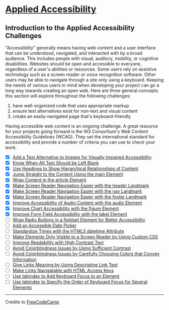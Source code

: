 # [Applied Accessibility](https://learn.freecodecamp.org/responsive-web-design/applied-accessibility/)

## Introduction to the Applied Accessibility Challenges

"Accessibility" generally means having web content and a user interface that can be understood, navigated, and interacted with by a broad audience. This includes people with visual, auditory, mobility, or cognitive disabilities. Websites should be open and accessible to everyone, regardless of a user's abilities or resources. Some users rely on assistive technology such as a screen reader or voice recognition software. Other users may be able to navigate through a site only using a keyboard. Keeping the needs of various users in mind when developing your project can go a long way towards creating an open web. Here are three general concepts this section will explore throughout the following challenges:

1. have well-organized code that uses appropriate markup
2. ensure text alternatives exist for non-text and visual content
3. create an easily-navigated page that's keyboard-friendly

Having accessible web content is an ongoing challenge. A great resource for your projects going forward is the W3 Consortium's Web Content Accessibility Guidelines (WCAG). They set the international standard for accessibility and provide a number of criteria you can use to check your work.

- [x] [Add a Text Alternative to Images for Visually Impaired Accessibility](01-add-a-text-alternative-to-images-for-visually-impaired-accessibility.html)
- [x] [Know When Alt Text Should be Left Blank](02-know-when-alt-text-should-be-left-blank.html)
- [x] [Use Headings to Show Hierarchical Relationships of Content](03-use-headings-to-show-hierarchical-relationships-of-content.html)
- [x] [Jump Straight to the Content Using the main Element](04-jump-straight-to-the-content-using-the-main-element.html)
- [x] [Wrap Content in the article Element](05-wrap-content-in-the-article-element.html)
- [x] [Make Screen Reader Navigation Easier with the header Landmark](06-make-screen-reader-navigation-easier-with-the-header-landmark.html)
- [x] [Make Screen Reader Navigation Easier with the nav Landmark](07-make-screen-reader-navigation-easier-with-the-nav-landmark.html)
- [x] [Make Screen Reader Navigation Easier with the footer Landmark](08-make-screen-reader-navigation-easier-with-the-footer-landmark.html)
- [x] [Improve Accessibility of Audio Content with the audio Element](09-improve-accessibility-of-audio-content-with-the-audio-element.html)
- [x] [Improve Chart Accessibility with the figure Element](10-improve-chart-accessibility-with-the-figure-element.html)
- [x] [Improve Form Field Accessibility with the label Element](11-improve-form-field-accessibility-with-the-label-element.html)
- [ ] [Wrap Radio Buttons in a fieldset Element for Better Accessibility](12-wrap-radio-buttons-in-a-fieldset-element-for-better-accessibility.html)
- [ ] [Add an Accessible Date Picker](13-add-an-accessible-date-picker.html)
- [ ] [Standardize Times with the HTML5 datetime Attribute](14-standardize-times-with-the-html5-datetime-attribute.html)
- [ ] [Make Elements Only Visible to a Screen Reader by Using Custom CSS](15-make-elements-only-visible-to-a-screen-reader-by-using-custom-css.html)
- [ ] [Improve Readability with High Contrast Text](16-improve-readability-with-high-contrast-text.html)
- [ ] [Avoid Colorblindness Issues by Using Sufficient Contrast](17-avoid-colorblindness-issues-by-using-sufficient-contrast.html)
- [ ] [Avoid Colorblindness Issues by Carefully Choosing Colors that Convey Information](18-avoid-colorblindness-issues-by-carefully-choosing-colors-that-convey-information.html)
- [ ] [Give Links Meaning by Using Descriptive Link Text](19-give-links-meaning-by-using-descriptive-link-text.html)
- [ ] [Make Links Navigatable with HTML Access Keys](20-make-links-navigatable-with-html-access-keys.html)
- [ ] [Use tabindex to Add Keyboard Focus to an Element](21-use-tabindex-to-add-keyboard-focus-to-an-element.html)
- [ ] [Use tabindex to Specify the Order of Keyboard Focus for Several Elements](22-use-tabindex-to-specify-the-order-of-keyboard-focus-for-several-elements.html)

---

Credits to [FreeCodeCamp](https://www.freecodecamp.org/)
